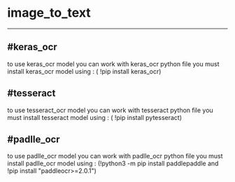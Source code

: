 # image_to_text


---
#keras_ocr
---

to use keras_ocr model you can work with keras_ocr python file you must install keras_ocr model using : ( !pip install keras_ocr)

#tesseract
---

to use tesseract_ocr model you can work with tesseract python file you must install tesseract model using : ( !pip install pytesseract)

#padlle_ocr
---

to use padlle_ocr model you can work with padlle_ocr python file you must install padlle_ocr model using : (!python3 -m pip install paddlepaddle
 and !pip install "paddleocr>=2.0.1")
